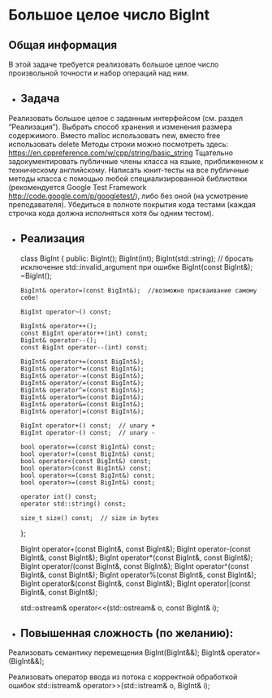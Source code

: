 # Большое целое число BigInt

## Общая информация
В этой задаче требуется реализовать большое целое число произвольной точности и набор операций над ним.


* ## Задача

Реализовать большое целое  с заданным интерфейсом (см. раздел “Реализация”). Выбрать способ хранения и изменения размера содержимого.
Вместо malloc использовать new, вместо free использовать delete
Методы строки можно посмотреть здесь: https://en.cppreference.com/w/cpp/string/basic_string 
Тщательно задокументировать публичные члены класса на языке, приближенном к техническому английскому.
Написать юнит-тесты на все публичные методы класса с помощью любой специализированной библиотеки (рекомендуется Google Test Framework http://code.google.com/p/googletest/), либо без оной (на усмотрение преподавателя). Убедиться в полноте покрытия кода тестами (каждая строчка кода должна исполняться хотя бы одним тестом).

* ## Реализация


    class BigInt {
     public:
      BigInt();
      BigInt(int);
      BigInt(std::string); // бросать исключение std::invalid_argument при ошибке
      BigInt(const BigInt&);
      ~BigInt();

      BigInt& operator=(const BigInt&);  //возможно присваивание самому себе!

      BigInt operator~() const;

      BigInt& operator++();
      const BigInt operator++(int) const;
      BigInt& operator--();
      const BigInt operator--(int) const;

      BigInt& operator+=(const BigInt&);
      BigInt& operator*=(const BigInt&);
      BigInt& operator-=(const BigInt&);
      BigInt& operator/=(const BigInt&);
      BigInt& operator^=(const BigInt&);
      BigInt& operator%=(const BigInt&);
      BigInt& operator&=(const BigInt&);
      BigInt& operator|=(const BigInt&);

      BigInt operator+() const;  // unary +
      BigInt operator-() const;  // unary -

      bool operator==(const BigInt&) const;
      bool operator!=(const BigInt&) const;
      bool operator<(const BigInt&) const;
      bool operator>(const BigInt&) const;
      bool operator<=(const BigInt&) const;
      bool operator>=(const BigInt&) const;

      operator int() const;
      operator std::string() const;

      size_t size() const;  // size in bytes
    };

    BigInt operator+(const BigInt&, const BigInt&);
    BigInt operator-(const BigInt&, const BigInt&);
    BigInt operator*(const BigInt&, const BigInt&);
    BigInt operator/(const BigInt&, const BigInt&);
    BigInt operator^(const BigInt&, const BigInt&);
    BigInt operator%(const BigInt&, const BigInt&);
    BigInt operator&(const BigInt&, const BigInt&);
    BigInt operator|(const BigInt&, const BigInt&);


    std::ostream& operator<<(std::ostream& o, const BigInt& i);

* ## Повышенная сложность (по желанию):

Реализовать семантику перемещения 
    BigInt(BigInt&&); 
    BigInt& operator=(BigInt&&);
    
Реализовать оператор ввода из потока с корректной обработкой ошибок 
    std::istream& operator>>(std::istream& o, BigInt& i);
